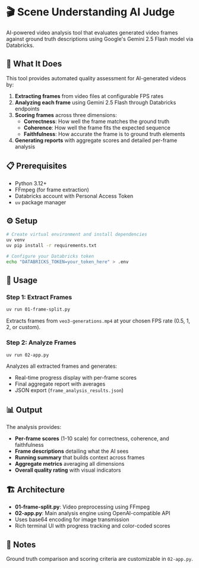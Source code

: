 # 🎬 Scene Understanding AI Judge

AI-powered video analysis tool that evaluates generated video frames against ground truth descriptions using Google's Gemini 2.5 Flash model via Databricks.

## 🚀 What It Does

This tool provides automated quality assessment for AI-generated videos by:

1. **Extracting frames** from video files at configurable FPS rates
2. **Analyzing each frame** using Gemini 2.5 Flash through Databricks endpoints
3. **Scoring frames** across three dimensions:
   - **Correctness**: How well the frame matches the ground truth
   - **Coherence**: How well the frame fits the expected sequence
   - **Faithfulness**: How accurate the frame is to ground truth elements
4. **Generating reports** with aggregate scores and detailed per-frame analysis

## 📋 Prerequisites

- Python 3.12+
- FFmpeg (for frame extraction)
- Databricks account with Personal Access Token
- `uv` package manager

## ⚙️ Setup

```bash
# Create virtual environment and install dependencies
uv venv
uv pip install -r requirements.txt

# Configure your Databricks token
echo "DATABRICKS_TOKEN=your_token_here" > .env
```

## 🎯 Usage

### Step 1: Extract Frames

```bash
uv run 01-frame-split.py
```

Extracts frames from `veo3-generations.mp4` at your chosen FPS rate (0.5, 1, 2, or custom).

### Step 2: Analyze Frames

```bash
uv run 02-app.py
```

Analyzes all extracted frames and generates:
- Real-time progress display with per-frame scores
- Final aggregate report with averages
- JSON export (`frame_analysis_results.json`)

## 📊 Output

The analysis provides:
- **Per-frame scores** (1-10 scale) for correctness, coherence, and faithfulness
- **Frame descriptions** detailing what the AI sees
- **Running summary** that builds context across frames
- **Aggregate metrics** averaging all dimensions
- **Overall quality rating** with visual indicators

## 🏗️ Architecture

- **01-frame-split.py**: Video preprocessing using FFmpeg
- **02-app.py**: Main analysis engine using OpenAI-compatible API
- Uses base64 encoding for image transmission
- Rich terminal UI with progress tracking and color-coded scores

## 📝 Notes

Ground truth comparison and scoring criteria are customizable in `02-app.py`.
